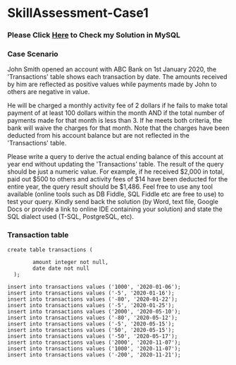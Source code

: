 # SkillAssessment-Case1

### Please Click [Here](https://github.com/smartdumpling/SkillAssessment-Case1/blob/main/Endingbalance.sql) to Check my Solution in MySQL 

### Case Scenario

John Smith opened an account with ABC Bank on 1st January 2020, the 'Transactions' table shows each transaction by date. The amounts received by him are reflected as positive values while payments made by John to others are negative in value. 

He will be charged a monthly activity fee of 2 dollars if he fails to make total payment of at least 100 dollars within the month AND if the total number of payments made for that month is less than 3. If he meets both criteria, the bank will waive the charges for that month. Note that the charges have been deducted from his account balance but are not reflected in the 'Transactions' table.

Please write a query to derive the actual ending balance of this account at year end without updating the 'Transactions' table. The result of the query should be just a numeric value. For example, if he received $2,000 in total, paid out $500 to others and activity fees of $14 have been deducted for the entire year, the query result should be $1,486.
Feel free to use any tool available (online tools such as DB Fiddle, SQL Fiddle etc are free to use) to test your query. Kindly send back the solution (by Word, text file, Google Docs or provide a link to online IDE containing your solution) and state the SQL dialect used (T-SQL, PostgreSQL, etc).

### Transaction table
```MySQL
create table transactions (

        amount integer not null,
        date date not null
  );
  
insert into transactions values ('1000', '2020-01-06');
insert into transactions values ('-5', '2020-01-16');
insert into transactions values ('-80', '2020-01-22');
insert into transactions values ('-5', '2020-01-25');
insert into transactions values ('2000', '2020-05-10');
insert into transactions values ('-80', '2020-05-12');
insert into transactions values ('-5', '2020-05-15');
insert into transactions values ('50', '2020-05-15');
insert into transactions values ('-50', '2020-05-17');
insert into transactions values ('2000', '2020-11-07');
insert into transactions values ('1000', '2020-11-07');
insert into transactions values ('-200', '2020-11-21');
```
